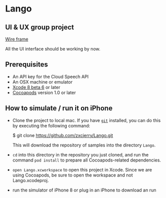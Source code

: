 # Lango

## UI & UX group project

[Wire frame](https://gl3vbs.axshare.com/)

All the UI interface should be working by now.

## Prerequisites
- An API key for the Cloud Speech API
- An OSX machine or emulator
- [Xcode 8 beta 6](https://developer.apple.com/xcode/) or later
- [Cocoapods](https://cocoapods.org/) version 1.0 or later

## How to simulate / run it on iPhone

- Clone the project to local mac. If you have [`git`](https://git-scm.com/) installed, you can do this by executing the following command:

    $ git clone https://github.com/zxcjerry/Lango.git
    
    This will download the repository of samples into the directory
    `Lango`.

- `cd` into this directory in the repository you just cloned, and run the command `pod install` to prepare all Cocoapods-related dependencies.

-  `open Lango.xcworkspace` to open this project in Xcode. Since we are using Cocoapods, be sure to open the workspace and not Lango.xcodeproj.

- run the simulator of iPhone 8 or plug in an iPhone to download an run
